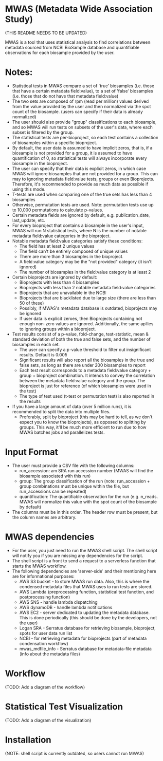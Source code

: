 #  MWAS (Metadata Wide Association Study)
(THIS README NEEDS TO BE UPDATED)

MWAS is a tool that uses statistical analysis to find correlations between metadata sourced from NCBI BioSample database and quantifiable observations for each biosample provided by the user. 

# Notes:
- Statistical tests in MWAS compare a set of 'true' biosamples (i.e. those that have a certain metadata field:value), to a set of 'false' biosamples (i.e. those that do not have that metadata field:value) 
- The two sets are composed of rpm (read per million) values derived from the value provided by the user and then normalized via the spot count of the biosample. (users can specify if their data is already normalized)
- The user should also provide "group" classifications to each biosample, and so MWAS will run tests on subsets of the user's data, where each subset is filtered by the group. 
- The statistical tests are per-bioproject, so each test contains a collection of biosamples within a specific bioproject.
- By default, the user data is assumed to have implicit zeros, that is, if a biosample is not provided for a group, it is assumed to have quantification of 0, so statistical tests will always incorporate every biosample in the bioproject.
- The user can specify that their data is explicit zeros, in which case MWAS will ignore biosamples that are not provided for a group. This can may to ignoring metadata field:value tests, groups or even Bioprojects. Therefore, it's recommended to provide as much data as possible if using this mode.
- T-tests are used when comparing one of the true sets has less than 4 biosamples
- Otherwise, permutation tests are used. Note: permutation tests use up to 10,000 permutations to calculate p-values.
- Certain metadata fields are ignored by default, e.g. publication_date, last_update, etc.
- For every bioproject that contains a biosample in the user's input, MWAS will run N statistical tests, where N is the number of notable metadata field:value categories in the bioproject.
- Notable metadata field:value categories satisfy these conditions:
    - The field has at least 2 unique values
    - The field can't be entirely composed of unique values
    - There are more than 3 biosamples in the bioproject.
    - A field:value category may be the "not provided" category (it isn't ignored)
    - The number of biosamples in the field:value category is at least 2
- Certain bioprojects are ignored by default:
  - Bioprojects with less than 4 biosamples
  - Bioprojects with less than 2 notable metadata field:value categories
  - Bioprojects that are unavailable in the NCBI
  - Bioprojects that are blacklisted due to large size (there are less than 50 of these)
  - Possibly, if MWAS's metadata database is outdated, bioprojects may be ignored
  - If user data is explicit zeroes, then Bioprojects containing not enough non-zero values are ignored. Additionally, the same apllies to ignoring groups within a bioproject.
- Test results consist of a p-value, fold-change, test-statistic, mean & standard deviation of both the true and false sets, and the number of biosamples in each set.
  - The user can specify a p-value threshold to filter out insignificant results. Default is 0.005
  - Significant results will also report all the biosamples in the true and false sets, as long as there are under 200 biosamples to report
  - Each test result corresponds to a metadata field:value category + group + bioproject combination. It intends to convey the correlation between the metadata field:value category and the group. The bioproject is just for reference (of which biosamples were used in the test)
  - The type of test used (t-test or permutation test) is also reported in the results
- If you have a large amount of data (over 5 million runs), it is recommended to split the data into multiple files.
  - Preferably, split by bioproject (this may be hard to tell, as we don't expect you to know the bioprojects), as opposed to splitting by groups. This way, it'll be much more efficient to run due to how MWAS batches jobs and parallelizes tests.


# Input Format
- The user must provide a CSV file with the following columns:
  - run_accession: am SRA run accession number (MWAS will find the biosample associated with this run)
  - group: The group classification of the run (note: run_accession + group combinations must be unique within the file, but run_accessions can be repeated)
  - quantification: The quantifiable observation for the run (e.g. n_reads. MWAS will normalize this value with the spot count of the biosample by default)
- The columns must be in this order. The header row must be present, but the column names are arbitrary.

# MWAS dependencies
- For the user, you just need to run the MWAS shell script. The shell script will notify you if you are missing any dependencies for the script.
- The shell script is a front to send a request to a serverless function that starts the MWAS workflow.
- The following dependencies are 'server-side' and their mentioning here are for informational purposes:
  - AWS S3 bucket - to store MWAS run data. Also, this is where the condensed metadata files that MWAS uses to run tests are stored.
  - AWS Lambda (preprocessing function, statistical test function, and postprocessing function)
  - AWS SNS - handle lambda dispatching
  - AWS dynamoDB - handle lambda notifications
  - AWS EC2 - server dedicated to updating the metadata database. This is done periodically (this should be done by the developers, not the user)
  - Logan SRA - Serratus database for retrieving biosample, bioproject, spots for user data run list
  - NCBI - for retrieving metadata for bioprojects (part of metadata condensation workflow)
  - mwas_mdfile_info - Serratus database for metadata-file metadata (info about the metadata files)

# Workflow
(TODO: Add a diagram of the workflow)

# Statistical Test Visualization
(TODO: Add a diagram of the visualization)

# Installation
(NOTE: shell script is currently outdated, so users cannot run MWAS)
